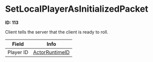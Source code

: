 # SetLocalPlayerAsInitializedPacket

**ID: 113**  

Client tells the server that the client is ready to roll.

<table><thead><tr><th>Field</th><th>Info</th></tr></thead><tbody>
<tr><td>Player ID</td><td><a href="../types/ActorRuntimeID.md">ActorRuntimeID</a></td></tr>
</tbody></table>